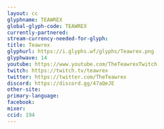```yaml
---
layout: cc
glyphname: TEAWREX
global-glyph-code: TEAWREX
currently-partnered: 
stream-currency-needed-for-glyph: 
title: Teawrex
glyphurl: https://i.glyphs.wf/glyphs/Teawrex.png
glyphwave: 14
youtube: https://www.youtube.com/TheTeawrexTwitch
twitch: https://twitch.tv/teawrex
twitter: https://twitter.com/TheTeawrex
discord: https://discord.gg/47aQeJE
other-site: 
primary-language: 
facebook: 
mixer: 
ccid: 194
---
```


